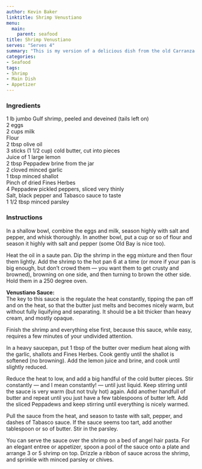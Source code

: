 ```yaml
---
author: Kevin Baker
linktitle: Shrimp Venustiano
menu:
  main:
    parent: seafood
title: Shrimp Venustiano
serves: "Serves 4"
summary: "This is my version of a delicious dish from the old Carranza Grocery & Market. It’s basically sauteed shrimp with a bright lemon beurre blanc sauce with sweet-and-spice Peppadew pickled peppers."
categories:
- Seafood
tags:
- Shrimp
- Main Dish
- Appetizer
---
```

### Ingredients

<div class="ingredient-list">

1 lb jumbo Gulf shrimp, peeled and deveined (tails left on)  
2 eggs  
2 cups milk  
Flour  
2 tbsp olive oil  
3 sticks (1 1/2 cup) cold butter, cut into pieces  
Juice of 1 large lemon  
2 tbsp Peppadew brine from the jar  
2 cloved minced garlic  
1 tbsp minced shallot  
Pinch of dried Fines Herbes  
4 Peppadew pickled peppers, sliced very thinly  
Salt, black pepper and Tabasco sauce to taste  
1 1/2 tbsp minced parsley  

</div>

### Instructions

In a shallow bowl, combine the eggs and milk, season highly with salt and pepper, and whisk thoroughly. In another bowl, put a cup or so of flour and season it highly with salt and pepper (some Old Bay is nice too).

Heat the oil in a saute pan. Dip the shrimp in the egg mixture and then flour them lightly. Add the shrimp to the hot pan 6 at a time (or more if your pan is big enough, but don’t crowd them — you want them to get crusty and browned), browning on one side, and then turning to brown the other side. Hold them in a 250 degree oven. 

**Venustiano Sauce:**  
The key to this sauce is the regulate the heat constantly, tipping the pan off and on the heat, so that the butter just melts and becomes nicely warm, but without fully liquifying and separating. It should be a bit thicker than heavy cream, and mostly opaque.

Finish the shrimp and everything else first, because this sauce, while easy, requires a few minutes of your undivided attention.

In a heavy saucepan, put 1 tbsp of the butter over medium heat along with the garlic, shallots and Fines Herbes. Cook gently until the shallot is softened (no browning). Add the lemon juice and brine, and cook until slightly reduced.

Reduce the heat to low, and add a big handful of the cold butter pieces.  Stir constantly — and I mean constantly! — until just liquid. Keep stirring until the sauce is very warm (but not truly hot) again. Add another handfull of butter and repeat until you just have a few tablespoons of butter left. Add the sliced Peppadews and keep stirring until everything is nicely warmed.

Pull the sauce from the heat, and season to taste with salt, pepper, and dashes of Tabasco sauce. If the sauce seems too tart, add another tablespoon or so of butter.  Stir in the parsley.

You can serve the sauce over the shrimp on a bed of angel hair pasta. For an elegant entree or appetizer, spoon a pool of the sauce onto a plate and arrange 3 or 5 shrimp on top.  Drizzle a ribbon of sauce across the shrimp, and sprinkle with minced parsley or chives.